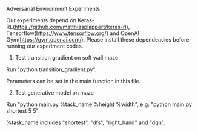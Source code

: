 Adversarial Environment Experiments

Our experiments depend on Keras-RL(https://github.com/matthiasplappert/keras-rl), Tensorflow(https://www.tensorflow.org/) and OpenAI Gym(https://gym.openai.com/). Please install these dependencies before running our experiment codes.

1. Test transition gradient on soft wall maze

Run "python transition_gradient.py". 

Parameters can be set in the main function in this file.

2. Test generative model on maze

Run "python main.py %task_name %height %width", e.g. "python main.py shortest 5 5".

%task_name includes "shortest", "dfs", "right_hand" and "dqn". 